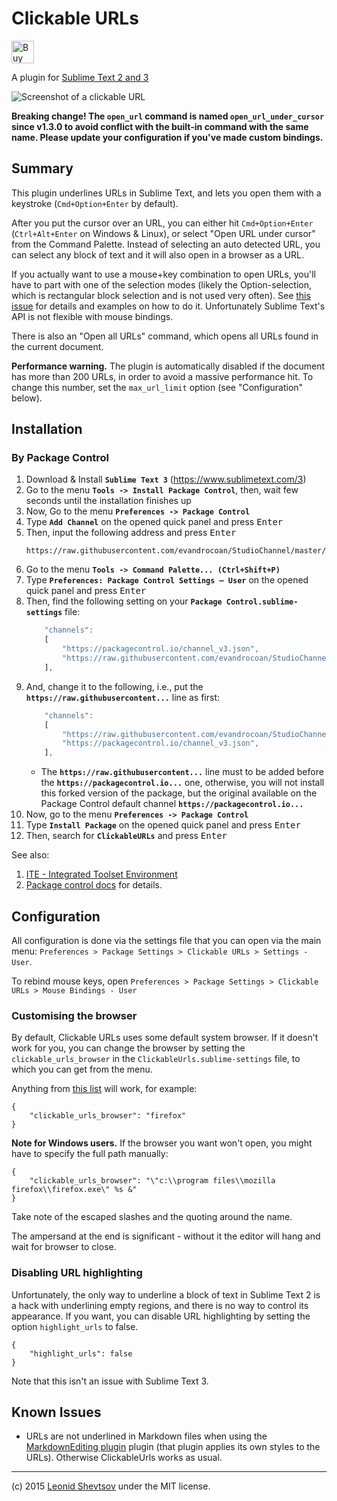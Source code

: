 # Clickable URLs

<a href='https://ko-fi.com/X8X19BQH' target='_blank'><img height='36' style='border:0px;height:36px;' src='https://az743702.vo.msecnd.net/cdn/kofi1.png?v=0' border='0' alt='Buy Me a Coffee at ko-fi.com' /></a>

A plugin for [Sublime Text 2 and 3](http://sublimetext.com)

![Screenshot of a clickable URL](https://raw.github.com/leonid-shevtsov/ClickableUrls_SublimeText2/master/screenshot.png)

**Breaking change! The `open_url` command is named `open_url_under_cursor` since v1.3.0 to avoid conflict with the built-in command with the same name. Please update your configuration if you've made custom bindings.**

## Summary

This plugin underlines URLs in Sublime Text, and lets you open them with a keystroke (`Cmd+Option+Enter` by default).

After you put the cursor over an URL, you can either hit `Cmd+Option+Enter` (`Ctrl+Alt+Enter` on Windows & Linux), or select "Open URL under cursor" from the Command Palette. Instead of selecting an auto detected URL, you can select any block of text and it will also open in a browser as a URL.

If you actually want to use a mouse+key combination to open URLs, you'll have to part with one of the selection modes (likely the Option-selection, which is rectangular block selection and is not used very often). See [this issue](https://github.com/leonid-shevtsov/ClickableUrls_SublimeText2/issues/2) for details and examples on how to do it. Unfortunately Sublime Text's API is not flexible with mouse bindings.

There is also an "Open all URLs" command, which opens all URLs found in the current document.

**Performance warning.** The plugin is automatically disabled if the document has more than 200 URLs, in order to avoid a massive performance hit. To change this number, set the `max_url_limit` option (see "Configuration" below).


## Installation

### By Package Control

1. Download & Install **`Sublime Text 3`** (https://www.sublimetext.com/3)
1. Go to the menu **`Tools -> Install Package Control`**, then,
   wait few seconds until the installation finishes up
1. Now,
   Go to the menu **`Preferences -> Package Control`**
1. Type **`Add Channel`** on the opened quick panel and press <kbd>Enter</kbd>
1. Then,
   input the following address and press <kbd>Enter</kbd>
   ```
   https://raw.githubusercontent.com/evandrocoan/StudioChannel/master/channel.json
   ```
1. Go to the menu **`Tools -> Command Palette...
   (Ctrl+Shift+P)`**
1. Type **`Preferences:
   Package Control Settings – User`** on the opened quick panel and press <kbd>Enter</kbd>
1. Then,
   find the following setting on your **`Package Control.sublime-settings`** file:
   ```js
       "channels":
       [
           "https://packagecontrol.io/channel_v3.json",
           "https://raw.githubusercontent.com/evandrocoan/StudioChannel/master/channel.json",
       ],
   ```
1. And,
   change it to the following, i.e.,
   put the **`https://raw.githubusercontent...`** line as first:
   ```js
       "channels":
       [
           "https://raw.githubusercontent.com/evandrocoan/StudioChannel/master/channel.json",
           "https://packagecontrol.io/channel_v3.json",
       ],
   ```
   * The **`https://raw.githubusercontent...`** line must to be added before the **`https://packagecontrol.io...`** one, otherwise,
     you will not install this forked version of the package,
     but the original available on the Package Control default channel **`https://packagecontrol.io...`**
1. Now,
   go to the menu **`Preferences -> Package Control`**
1. Type **`Install Package`** on the opened quick panel and press <kbd>Enter</kbd>
1. Then,
search for **`ClickableURLs`** and press <kbd>Enter</kbd>

See also:
1. [ITE - Integrated Toolset Environment](https://github.com/evandrocoan/ITE)
1. [Package control docs](https://packagecontrol.io/docs/usage) for details.


## Configuration

All configuration is done via the settings file that you can open via the main menu: `Preferences > Package Settings > Clickable URLs > Settings - User`.

To rebind mouse keys, open `Preferences > Package Settings > Clickable URLs > Mouse Bindings - User`

### Customising the browser

By default, Clickable URLs uses some default system browser. If it doesn't work for you, you can change the browser by setting the `clickable_urls_browser` in the `ClickableUrls.sublime-settings`
file, to which you can get from the menu.

Anything from [this list](https://docs.python.org/2/library/webbrowser.html#webbrowser.register) will work, for example:

    {
        "clickable_urls_browser": "firefox"
    }

**Note for Windows users.** If the browser you want won't open, you might have to specify the full path manually:

    {
        "clickable_urls_browser": "\"c:\\program files\\mozilla firefox\\firefox.exe\" %s &"
    }

Take note of the escaped slashes and the quoting around the name.

The ampersand at the end is significant - without it the editor will hang and wait for browser to close.

### Disabling URL highlighting

Unfortunately, the only way to underline a block of text in Sublime Text 2 is a hack with underlining empty regions, and there is no way to control its appearance. If you want, you can disable URL highlighting by setting the option `highlight_urls` to false.

    {
        "highlight_urls": false
    }

Note that this isn't an issue with Sublime Text 3.

## Known Issues

* URLs are not underlined in Markdown files when using the [MarkdownEditing plugin](https://github.com/SublimeText-Markdown/MarkdownEditing) plugin (that plugin applies its own styles to the URLs). Otherwise ClickableUrls works as usual.

---

(c) 2015 [Leonid Shevtsov](http://leonid.shevtsov.me) under the MIT license.
